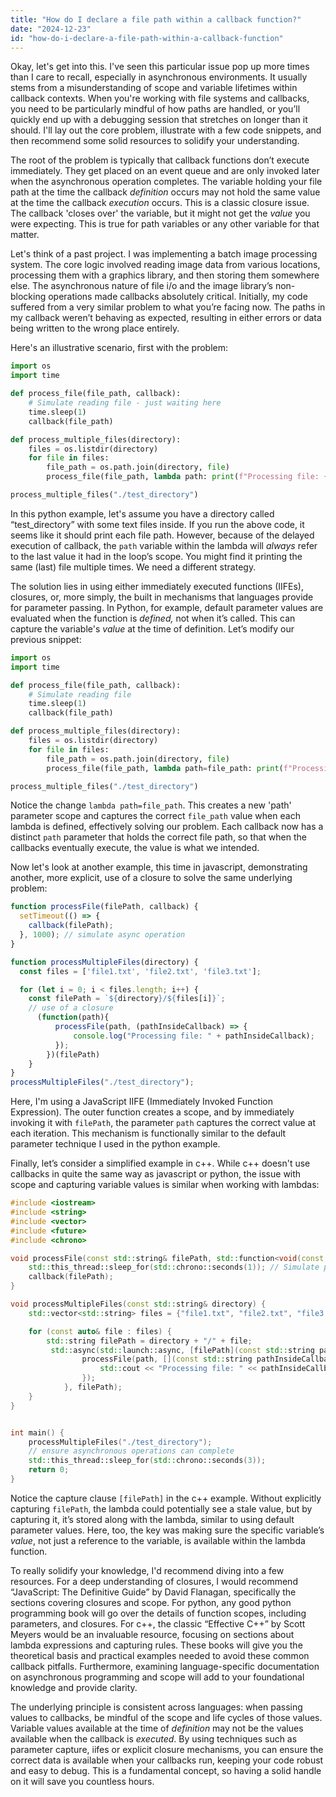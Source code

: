 ```yaml
---
title: "How do I declare a file path within a callback function?"
date: "2024-12-23"
id: "how-do-i-declare-a-file-path-within-a-callback-function"
---
```


Okay, let's get into this. I've seen this particular issue pop up more times than I care to recall, especially in asynchronous environments. It usually stems from a misunderstanding of scope and variable lifetimes within callback contexts. When you're working with file systems and callbacks, you need to be particularly mindful of how paths are handled, or you’ll quickly end up with a debugging session that stretches on longer than it should. I'll lay out the core problem, illustrate with a few code snippets, and then recommend some solid resources to solidify your understanding.

The root of the problem is typically that callback functions don’t execute immediately. They get placed on an event queue and are only invoked later when the asynchronous operation completes. The variable holding your file path at the time the callback *definition* occurs may not hold the same value at the time the callback *execution* occurs. This is a classic closure issue. The callback 'closes over' the variable, but it might not get the *value* you were expecting. This is true for path variables or any other variable for that matter.

Let's think of a past project. I was implementing a batch image processing system. The core logic involved reading image data from various locations, processing them with a graphics library, and then storing them somewhere else. The asynchronous nature of file i/o and the image library’s non-blocking operations made callbacks absolutely critical. Initially, my code suffered from a very similar problem to what you’re facing now. The paths in my callback weren’t behaving as expected, resulting in either errors or data being written to the wrong place entirely.

Here's an illustrative scenario, first with the problem:

```python
import os
import time

def process_file(file_path, callback):
    # Simulate reading file - just waiting here
    time.sleep(1)
    callback(file_path)

def process_multiple_files(directory):
    files = os.listdir(directory)
    for file in files:
        file_path = os.path.join(directory, file)
        process_file(file_path, lambda path: print(f"Processing file: {path}"))

process_multiple_files("./test_directory")
```

In this python example, let's assume you have a directory called “test_directory” with some text files inside. If you run the above code, it seems like it should print each file path. However, because of the delayed execution of callback, the `path` variable within the lambda will *always* refer to the last value it had in the loop’s scope. You might find it printing the same (last) file multiple times. We need a different strategy.

The solution lies in using either immediately executed functions (IIFEs), closures, or, more simply, the built in mechanisms that languages provide for parameter passing. In Python, for example, default parameter values are evaluated when the function is *defined,* not when it’s called. This can capture the variable's *value* at the time of definition. Let’s modify our previous snippet:

```python
import os
import time

def process_file(file_path, callback):
    # Simulate reading file
    time.sleep(1)
    callback(file_path)

def process_multiple_files(directory):
    files = os.listdir(directory)
    for file in files:
        file_path = os.path.join(directory, file)
        process_file(file_path, lambda path=file_path: print(f"Processing file: {path}"))

process_multiple_files("./test_directory")
```

Notice the change `lambda path=file_path`. This creates a new 'path' parameter scope and captures the correct `file_path` value when each lambda is defined, effectively solving our problem. Each callback now has a distinct `path` parameter that holds the correct file path, so that when the callbacks eventually execute, the value is what we intended.

Now let's look at another example, this time in javascript, demonstrating another, more explicit, use of a closure to solve the same underlying problem:

```javascript
function processFile(filePath, callback) {
  setTimeout(() => {
    callback(filePath);
  }, 1000); // simulate async operation
}

function processMultipleFiles(directory) {
  const files = ['file1.txt', 'file2.txt', 'file3.txt'];

  for (let i = 0; i < files.length; i++) {
    const filePath = `${directory}/${files[i]}`;
    // use of a closure
      (function(path){
          processFile(path, (pathInsideCallback) => {
              console.log("Processing file: " + pathInsideCallback);
          });
        })(filePath)
    }
}
processMultipleFiles("./test_directory");
```

Here, I'm using a JavaScript IIFE (Immediately Invoked Function Expression). The outer function creates a scope, and by immediately invoking it with `filePath`, the parameter `path` captures the correct value at each iteration. This mechanism is functionally similar to the default parameter technique I used in the python example.

Finally, let’s consider a simplified example in c++. While c++ doesn't use callbacks in quite the same way as javascript or python, the issue with scope and capturing variable values is similar when working with lambdas:

```cpp
#include <iostream>
#include <string>
#include <vector>
#include <future>
#include <chrono>

void processFile(const std::string& filePath, std::function<void(const std::string&)> callback) {
    std::this_thread::sleep_for(std::chrono::seconds(1)); // Simulate processing
    callback(filePath);
}

void processMultipleFiles(const std::string& directory) {
    std::vector<std::string> files = {"file1.txt", "file2.txt", "file3.txt"};

    for (const auto& file : files) {
        std::string filePath = directory + "/" + file;
         std::async(std::launch::async, [filePath](const std::string path){
                processFile(path, [](const std::string pathInsideCallback){
                    std::cout << "Processing file: " << pathInsideCallback << std::endl;
                });
            }, filePath);
    }
}


int main() {
    processMultipleFiles("./test_directory");
    // ensure asynchronous operations can complete
    std::this_thread::sleep_for(std::chrono::seconds(3));
    return 0;
}
```

Notice the capture clause `[filePath]` in the c++ example. Without explicitly capturing `filePath`, the lambda could potentially see a stale value, but by capturing it, it’s stored along with the lambda, similar to using default parameter values. Here, too, the key was making sure the specific variable’s *value*, not just a reference to the variable, is available within the lambda function.

To really solidify your knowledge, I'd recommend diving into a few resources. For a deep understanding of closures, I would recommend “JavaScript: The Definitive Guide” by David Flanagan, specifically the sections covering closures and scope. For python, any good python programming book will go over the details of function scopes, including parameters, and closures. For c++, the classic “Effective C++” by Scott Meyers would be an invaluable resource, focusing on sections about lambda expressions and capturing rules. These books will give you the theoretical basis and practical examples needed to avoid these common callback pitfalls. Furthermore, examining language-specific documentation on asynchronous programming and scope will add to your foundational knowledge and provide clarity.

The underlying principle is consistent across languages: when passing values to callbacks, be mindful of the scope and life cycles of those values. Variable values available at the time of *definition* may not be the values available when the callback is *executed*. By using techniques such as parameter capture, iifes or explicit closure mechanisms, you can ensure the correct data is available when your callbacks run, keeping your code robust and easy to debug. This is a fundamental concept, so having a solid handle on it will save you countless hours.
